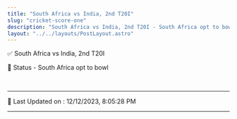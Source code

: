 ```yaml
---
title: "South Africa vs India, 2nd T20I"
slug: "cricket-score-one"
description: "South Africa vs India, 2nd T20I - South Africa opt to bowl."
layout: "../../layouts/PostLayout.astro"
--- 
```


✅ South Africa vs India, 2nd T20I

📑 Status - South Africa opt to bowl

<br />

***

📝 Last Updated on : 12/12/2023, 8:05:28 PM

***

